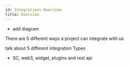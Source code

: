 ```yaml
---
id: Integrations-Overview
title: Overview
---
```

- add diagram

There are 5 different ways a project can integrate with us

talk about 5 different integration Types
- SC, web3, widget, plugins and rest api
